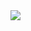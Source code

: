 <img src="https://github-readme-stats.vercel.app/api?username=Cypher-ProjetX&&show_icons=true&title_color=64FF00&icon_color=bb2acf&text_color=daf7dc&bg_color=000000">

